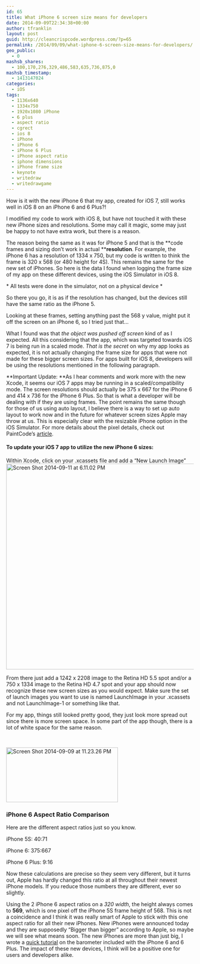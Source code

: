 ```yaml
---
id: 65
title: What iPhone 6 screen size means for developers
date: 2014-09-09T22:34:38+00:00
author: tfranklin
layout: post
guid: http://cleancrispcode.wordpress.com/?p=65
permalink: /2014/09/09/what-iphone-6-screen-size-means-for-developers/
geo_public:
  - 0
mashsb_shares:
  - 100,170,276,329,486,583,635,736,875,0
mashsb_timestamp:
  - 1413147024
categories:
  - iOS
tags:
  - 1136x640
  - 1334x750
  - 1920x1080 iPhone
  - 6 plus
  - aspect ratio
  - cgrect
  - ios 8
  - iPhone
  - iPhone 6
  - iPhone 6 Plus
  - iPhone aspect ratio
  - iphone dimensions
  - iPhone frame size
  - keynote
  - writedraw
  - writedrawgame
---
```

How is it with the new iPhone 6 that my app, created for iOS 7, still works well in iOS 8 on an iPhone 6 and 6 Plus?!

I modified my code to work with iOS 8, but have not touched it with these new iPhone sizes and resolutions. Some may call it magic, some may just be happy to not have extra work, but there is a reason.

The reason being the same as it was for iPhone 5 and that is the **code frames and sizing don&#8217;t work in actual ****resolution**. For example, the iPhone 6 has a resolution of 1334 x 750, but my code is written to think the frame is 320 x 568 (or 480 height for 4S). This remains the same for the new set of iPhones. So here is the data I found when logging the frame size of my app on these different devices, using the iOS Simulator in iOS 8.

\* All tests were done in the simulator, not on a physical device \*



So there you go, it is as if the resolution has changed, but the devices still have the same ratio as the iPhone 5. <!--more-->

Looking at these frames, setting anything past the 568 y value, might put it off the screen on an iPhone 6, so I tried just that&#8230;

What I found was that _the object was pushed off screen_ kind of as I expected. All this considering that the app, which was targeted towards iOS 7 is being run in a scaled mode. _That is the secret_ on why my app looks as expected, it is not actually changing the frame size for apps that were not made for these bigger screen sizes. For apps built for iOS 8, developers will be using the resolutions mentioned in the following paragraph.

**Important Update: **As I hear comments and work more with the new Xcode, it seems our iOS 7 apps may be running in a scaled/compatibility mode. The screen resolutions should actually be 375 x 667 for the iPhone 6 and 414 x 736 for the iPhone 6 Plus. So that is what a developer will be dealing with if they are using frames. The point remains the same though for those of us using auto layout, I believe there is a way to set up auto layout to work now and in the future for whatever screen sizes Apple may throw at us. This is especially clear with the resizable iPhone option in the iOS Simulator. For more details about the pixel details, check out PaintCode&#8217;s [article](http://www.paintcodeapp.com/news/iphone-6-screens-demystified).

#### To update your iOS 7 app to utilize the new iPhone 6 sizes:

Within Xcode, click on your .xcassets file and add a &#8220;New Launch Image&#8221;[<img class="aligncenter wp-image-80" src="http://taylorfranklin.me/wp-content/uploads/2014/09/screen-shot-2014-09-11-at-6-11-02-pm.png?w=1024" alt="Screen Shot 2014-09-11 at 6.11.02 PM" width="901" height="552" srcset="http://taylorfranklin.me/wp-content/uploads/2014/09/screen-shot-2014-09-11-at-6-11-02-pm-1024x627.png 1024w, http://taylorfranklin.me/wp-content/uploads/2014/09/screen-shot-2014-09-11-at-6-11-02-pm.png 1079w" sizes="(max-width: 901px) 100vw, 901px" />](http://taylorfranklin.me/wp-content/uploads/2014/09/screen-shot-2014-09-11-at-6-11-02-pm.png)

From there just add a 1242 x 2208 image to the Retina HD 5.5 spot and/or a 750 x 1334 image to the Retina HD 4.7 spot and your app should now recognize these new screen sizes as you would expect. Make sure the set of launch images you want to use is named LaunchImage in your .xcassets and not LaunchImage-1 or something like that.

For my app, things still looked pretty good, they just look more spread out since there is more screen space. In some part of the app though, there is a lot of white space for the same reason.

&nbsp;

[<img class="aligncenter size-medium wp-image-67" src="http://taylorfranklin.me/wp-content/uploads/2014/09/screen-shot-2014-09-09-at-11-23-26-pm.png?w=300" alt="Screen Shot 2014-09-09 at 11.23.26 PM" width="300" height="147" srcset="http://taylorfranklin.me/wp-content/uploads/2014/09/screen-shot-2014-09-09-at-11-23-26-pm-300x147.png 300w, http://taylorfranklin.me/wp-content/uploads/2014/09/screen-shot-2014-09-09-at-11-23-26-pm.png 375w" sizes="(max-width: 300px) 100vw, 300px" />](http://taylorfranklin.me/wp-content/uploads/2014/09/screen-shot-2014-09-09-at-11-23-26-pm.png)

### iPhone 6 Aspect Ratio Comparison

Here are the different aspect ratios just so you know.

iPhone 5S: 40:71

iPhone 6: 375:667

iPhone 6 Plus: 9:16

Now these calculations are precise so they seem very different, but it turns out, Apple has hardly changed this ratio at all throughout their newest iPhone models. If you reduce those numbers they are different, ever so slightly.

Using the 2 iPhone 6 aspect ratios on a _320 width_, the height always comes to **569**, which is one pixel off the iPhone 5S frame height of 568. This is not a coincidence and I think it was really smart of Apple to stick with this one aspect ratio for all their new iPhones. New iPhones were announced today and they are supposedly &#8220;Bigger than bigger&#8221; according to Apple, so maybe we will see what means soon. The new iPhones are more than just big, I wrote a [quick tutorial](http://taylorfranklin.me/2014/11/17/developing-for-iphone-barometer/) on the barometer included with the iPhone 6 and 6 Plus. The impact of these new devices, I think will be a positive one for users and developers alike.

<!-- AdSense Now! Lite: PreFiltered - NoAds [ WP is not in the loop. ] -->